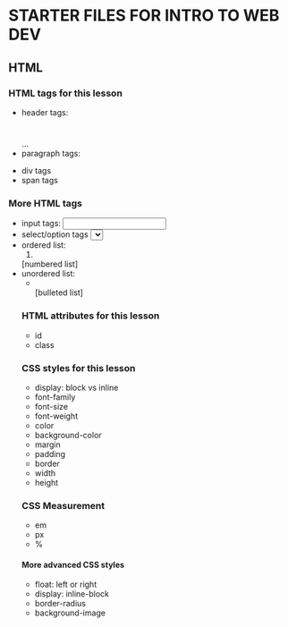 # STARTER FILES FOR INTRO TO WEB DEV

## HTML

### HTML tags for this lesson

- header tags: <h1></h1><h2></h2><h3></h3>...
- paragraph tags: <p></p>
- div tags <div></div>
- span tags <span></span>

### More HTML tags

- input tags: <input></input>
- select/option tags <select><option></option></select>
- ordered list: <ol><li></li></ol> [numbered list]
- unordered list: <ul><li></li></ol> [bulleted list]

### HTML attributes for this lesson

- id
- class

### CSS styles for this lesson

- display: block vs inline
- font-family
- font-size
- font-weight
- color
- background-color
- margin
- padding
- border
- width
- height

### CSS Measurement

- em
- px
- %

#### More advanced CSS styles

- float: left or right
- display: inline-block
- border-radius
- background-image

